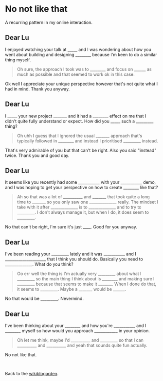 # No not like that

A recurring pattern in my online interaction.

## Dear Lu

I enjoyed watching your talk at \_\_\_\_\_ and I was wondering about how you went about building and designing \_\_\_\_\_\_\_\_ because I'm keen to do a similar thing myself.

> Oh sure, the approach I took was to \_\_\_\_\_\_\_\_ and focus on \_\_\_\_\_\_ as much as possible and that seemed to work ok in this case.

Ok well I appreciate your unique perspective however that's not quite what I had in mind. Thank you anyway.

## Dear Lu

I \_\_\_\_\_ your new project \_\_\_\_\_\_\_ and it had a \_\_\_\_\_\_\_\_ effect on me that I didn't quite fully understand or expect. How did you \_\_\_\_\_ such a \_\_\_\_\_\_\_\_\_ thing?

> Oh uhh I guess that I ignored the usual \_\_\_\_\_\_\_ approach that's typically followed in \_\_\_\_\_\_\_\_ and instead I prioritised \_\_\_\_\_\_\_\_\_ instead.

That's very admirable of you but that can't be right. Also you said "instead" twice. Thank you and good day.

## Dear Lu

It seems like you recently had some \_\_\_\_\_\_\_\_\_\_\_ with your \_\_\_\_\_\_\_\_\_\_\_ demo, and I was hoping to get your perspective on how to create \_\_\_\_\_\_\_\_ like that?

> Ah so that was a lot of \_\_\_\_\_\_\_\_\_\_ and \_\_\_\_\_\_\_ that took quite a long time to \_\_\_\_\_\_\_ so you only saw one \_\_\_\_\_\_\_\_\_\_\_\_\_\_ really. The mindset I take with it after \_\_\_\_\_\_\_\_\_\_\_\_\_\_ is to \_\_\_\_\_\_\_\_\_\_\_\_\_\_ and to try to \_\_\_\_\_\_\_\_\_. I don't always manage it, but when I do, it does seem to \_\_\_\_\_\_\_\_\_.

No that can't be right, I'm sure it's just \_\_\_\_. Good for you anyway.

## Dear Lu

I've been reading your \_\_\_\_\_\_\_\_\_ lately and it was \_\_\_\_\_\_\_\_\_\_\_ and I \_\_\_\_\_\_\_\_\_\_\_\_\_\_\_\_\_\_\_\_\_ that I think you should do. Basically you need to \_\_\_\_\_\_\_\_\_\_\_\_\_\_. What do you think?

> Oo err well the thing is I'm actually very \_\_\_\_\_\_\_\_\_ about what I \_\_\_\_\_\_\_\_\_ so the main thing I think about is \_\_\_\_\_\_\_\_ and making sure I \_\_\_\_\_\_\_\_\_ because that seems to make it \_\_\_\_\_\_\_. When I done do that, it seems to \_\_\_\_\_\_\_\_\_. Maybe a \_\_\_\_\_\_\_ would be \_\_\_\_\_\_.

No that would be \_\_\_\_\_\_\_\_\_. Nevermind.

## Dear Lu

I've been thinking about your \_\_\_\_\_\_\_\_ and how you're \_\_\_\_\_\_\_\_\_\_\_ and I \_\_\_\_\_\_\_\_ myself so how would you approach \_\_\_\_\_\_\_\_\_\_\_\_ in your opinion.

> Oh let me think, maybe I'd \_\_\_\_\_\_\_\_\_\_ and \_\_\_\_\_\_\_\_\_ so that I can \_\_\_\_\_\_\_\_\_\_ and \_\_\_\_\_\_\_\_\_\_ and yeah that sounds quite fun actually.

No not like that.

<br>

Back to the [wikiblogarden](/wikiblogarden).
